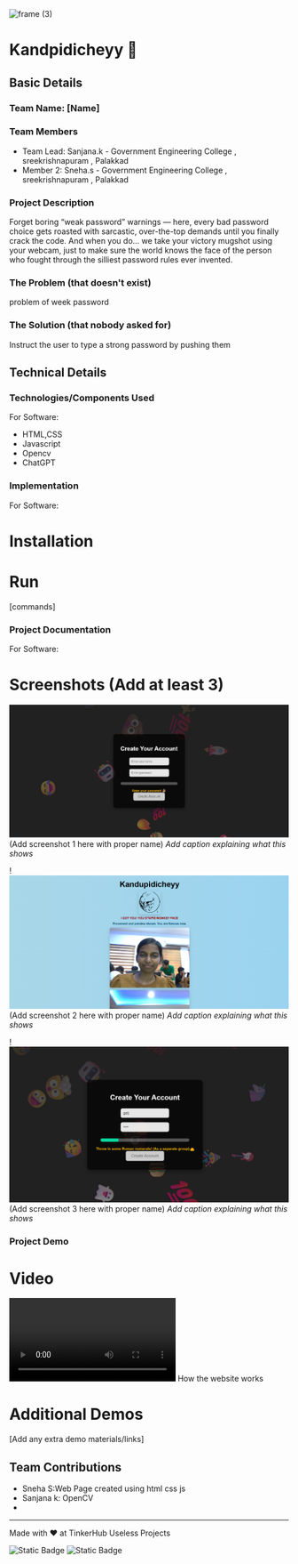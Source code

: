 <img width="3188" height="1202" alt="frame (3)" src="https://github.com/user-attachments/assets/517ad8e9-ad22-457d-9538-a9e62d137cd7" />


# Kandpidicheyy 🎯


## Basic Details
### Team Name: [Name]


### Team Members
- Team Lead: Sanjana.k - Government Engineering College , sreekrishnapuram , Palakkad
- Member 2: Sneha.s - Government Engineering College , sreekrishnapuram , Palakkad


### Project Description
Forget boring “weak password” warnings — here, every bad password choice gets roasted with sarcastic, over-the-top demands until you finally crack the code. And when you do… we take your victory mugshot using your webcam, just to make sure the world knows the face of the person who fought through the silliest password rules ever invented.

### The Problem (that doesn't exist)
problem of week password

### The Solution (that nobody asked for)
Instruct the user to type a strong password by pushing them

## Technical Details
### Technologies/Components Used
For Software:
- HTML,CSS
- Javascript
- Opencv
- ChatGPT



### Implementation
For Software:
# Installation


# Run
[commands]

### Project Documentation
For Software:

# Screenshots (Add at least 3)
![Create account Page](image.png)(Add screenshot 1 here with proper name)
*Add caption explaining what this shows*

!![Opencv Section](image-1.png)(Add screenshot 2 here with proper name)
*Add caption explaining what this shows*

!![Password Creation](image-2.png)(Add screenshot 3 here with proper name)
*Add caption explaining what this shows*



### Project Demo
# Video
<video controls src="WhatsApp Video 2025-08-09 at 04.18.19_84aa1447.mp4" title="Title"></video>
How the website works

# Additional Demos
[Add any extra demo materials/links]

## Team Contributions
- Sneha S:Web Page created using html css js
- Sanjana k: OpenCV
- 

---
Made with ❤️ at TinkerHub Useless Projects 

![Static Badge](https://img.shields.io/badge/TinkerHub-24?color=%23000000&link=https%3A%2F%2Fwww.tinkerhub.org%2F)
![Static Badge](https://img.shields.io/badge/UselessProjects--25-25?link=https%3A%2F%2Fwww.tinkerhub.org%2Fevents%2FQ2Q1TQKX6Q%2FUseless%2520Projects)



